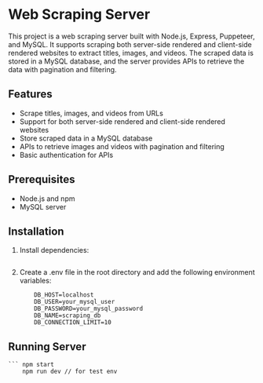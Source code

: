 # Web Scraping Server

This project is a web scraping server built with Node.js, Express, Puppeteer, and MySQL. It supports scraping both server-side rendered and client-side rendered websites to extract titles, images, and videos. The scraped data is stored in a MySQL database, and the server provides APIs to retrieve the data with pagination and filtering.

## Features

- Scrape titles, images, and videos from URLs
- Support for both server-side rendered and client-side rendered websites
- Store scraped data in a MySQL database
- APIs to retrieve images and videos with pagination and filtering
- Basic authentication for APIs

## Prerequisites

- Node.js and npm
- MySQL server

## Installation

1. Install dependencies:

    ```npm install

2. Create a .env file in the root directory and add the following environment variables:

    ``` PORT=3000
        DB_HOST=localhost
        DB_USER=your_mysql_user
        DB_PASSWORD=your_mysql_password
        DB_NAME=scraping_db
        DB_CONNECTION_LIMIT=10

## Running Server

    ``` npm start
        npm run dev // for test env